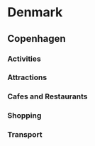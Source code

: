 # Denmark

## Copenhagen

### Activities

### Attractions

### Cafes and Restaurants

### Shopping

### Transport
